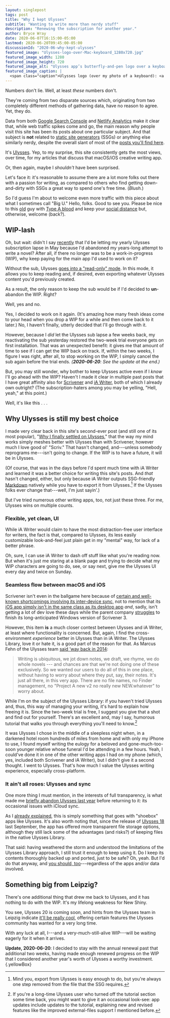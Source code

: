 ```yaml
---
layout: singlepost
tags: post
title: "Why I kept Ulysses"
subtitle: "Wanting to write more than nerdy stuff"
description: "Renewing the subscription for another year."
author: Bryce Wray
date: 2020-06-07T16:15:00-05:00
lastmod: 2020-06-20T09:45:00-05:00
discussionId: "2020-06-why-kept-ulysses"
featured_image: "Ulysses-logo-over-Mac-keyboard_1280x720.jpg"
featured_image_width: 1280
featured_image_height: 720
featured_image_alt: "Ulysses app’s butterfly-and-pen logo over a keyboard"
featured_image_caption: |
  <span class="caption">Ulysses logo (over my photo of a keyboard): <a href="https://ulysses.app">Ulysses GmbH & Co.</a></span>
---
```


Numbers don't lie. Well, at least *these* numbers don't.

They're coming from two disparate sources which, originating from two completely different methods of gathering data, have no reason to agree. Yet, they do.

Data from both [Google Search Console](https://search.google.com/search-console/about) and [Netlify Analytics](https://www.netlify.com/products/analytics/) make it clear that, while web traffic spikes come and go, the main reason why people visit this site has been its posts about one particular subject. And that subject is **not** related to [static site generators](https://staticgen.com) (SSGs) or anything else similarly nerdy, despite the overall slant of most of the [posts you'll find here](/posts).

It's [Ulysses](https://ulysses.app). Yep, to my surprise, this site consistently gets the most views, over time, for my articles that discuss that macOS/iOS creative writing app.

Or, then again, maybe I *shouldn't* have been surprised.

Let's face it: it's reasonable to assume there are a lot more folks out there with a passion for writing, as compared to others who find getting down-and-dirty with SSGs a great way to spend one's free time. (*Blush.*)

So I'd guess I'm about to welcome even more traffic with this piece about what I sometimes call "Big U." Hello, folks. Good to see you. Please be nice to this [old](/posts/2019/09/now-im-sixty-four) guy with [Type A blood](https://www.pharmacytimes.com/news/study-suggests-blood-type-a-associated-with-higher-risk-of-covid-19) and keep your [social distance](https://www.cdc.gov/coronavirus/2019-ncov/prevent-getting-sick/social-distancing.html) but, otherwise, welcome (back?).

## WIP-lash

Oh, but wait: didn't I say [recently](/posts/2020/04/murdered-darlings) that I'd be letting my yearly Ulysses subscription lapse in May because I'd abandoned my years-long attempt to write a novel? After all, if there no longer was to be a work-in-progress (WIP), why keep paying for the main app I'd used to work on it?

Without the sub, Ulysses [goes into a "read-only" mode](https://medium.com/building-ulysses/why-were-switching-ulysses-to-subscription-47f80b07a9cd). In this mode, it allows you to keep reading and, if desired, even exporting whatever Ulysses content you'd previously created.

As a result, the only reason to keep the sub would be if I'd decided to **un**-abandon the WIP. Right?

Well, yes and no.

Yes, I decided to work on it again. (It's amazing how many fresh ideas come to your head when you drop a WIP for a while and then come back to it later.) No, I haven't finally, utterly decided that I'll go through with it.

However, because I *did* let the Ulysses sub lapse a few weeks back, my reactivating the sub yesterday restored the two-week trial everyone gets on first installation. That was an unexpected benefit: it gives me that amount of time to see if I can get the WIP back on track. If, within the two weeks, I figure I was right, after all, to stop working on the WIP, I simply cancel the sub again before the trial ends. *(**2020-06-20**: See the update at the end.)*

But, you may still wonder, why bother to keep Ulysses active even if I *know* I'll go ahead with the WIP? Haven't I made it clear in multiple past posts that I have great affinity also for [Scrivener](https://literatureandlatte.com/scrivener/overview) and [iA Writer](https://ia.net/writer), both of which I already own outright? (The subscription-haters among you may be yelling, "Hell, yeah," at this point.)

Well, it's like this&nbsp;.&nbsp;.&nbsp;.

## Why Ulysses is still my best choice

I made very clear back in this site's second-ever post (and still one of its most popular), "[Why I finally settled on Ulysses](/posts/2018/09/why-finally-settled-ulysses)," that the way my mind works simply meshes better with Ulysses than with Scrivener, however much I love good ol' "Scriv." That hasn't changed, and---unless somebody reprograms me---isn't going to change. If the WIP is to have a future, it will be in Ulysses.

(Of course, that was in the days before I'd spent much time with iA Writer and learned it was a better choice for writing this site's posts. And *that* hasn't changed, either, but only because iA Writer outputs SSG-friendly [Markdown](https://daringfireball.net/projects/markdown) natively while you have to export it from Ulysses.[^Export] If the Ulysses folks ever change that---well, I'm just sayin'.)

[^Export]: Mind you, export from Ulysses is easy enough to do, but you're always one step removed from the file that the SSG requires.

But I've tried numerous other writing apps, too, not just these three. For me, Ulysses wins on multiple counts.

### Flexible, yet clean, UI

While iA Writer would claim to have the most distraction-free user interface for writers, the fact is that, compared to Ulysses, its less easily customizable look-and-feel just plain get in my "mental" way, for lack of a better phrase.

Oh, sure, I can use iA Writer to dash off stuff like what you're reading now. But when it's just me staring at a blank page and trying to decide what my WIP characters are going to do, see, or say next, give me the Ulysses UI every day and twice on Sunday.

### Seamless flow between macOS and iOS

Scrivener isn't even in the ballgame here because of [certain and well-known shortcomings involving its inter-device sync](/posts/2019/08/scrivener-and-cloud), not to mention that its [iOS app simply isn't in the same class as its desktop app](https://scrivener.tenderapp.com/help/kb/ios/will-all-desktop-features-be-added-to-scrivener-for-ios) *and*, sadly, isn't getting a lot of dev love these days while the parent company [struggles](https://www.literatureandlatte.com/blog/scrivener-3-for-windows-development-update) to finish its long-anticipated Windows version of Scrivener 3.

However, this item **is** a much closer contest between Ulysses and iA Writer, at least where functionality is concerned. But, again, I find the cross-environment *experience* better in Ulysses than in iA Writer. The Ulysses Library, love it or hate it, is a good part of the reason for that. As Marcus Fehn of the Ulysses team [said ’way back in 2014](https://blog.ulysses.app/designing-the-ulysses-library/):

> Writing is ubiquitous, we jot down notes, we draft, we rhyme, we do whole novels --- and chances are that we're not doing one of these exclusively. So we wanted our users to do all of this in one place, without having to worry about where they put, say, their notes. It's just all there, in this very app. There are no file names, no Finder management, no "Project A new v2 no really new NEW.whatever" to worry about.

While I'm on the subject of the Ulysses Library: if you haven't tried Ulysses and, thus, this way of managing your writing, it's hard to explain how freeing it is. Since the two-week trial is free, I suggest you give that a shot and find out for yourself. There's an excellent and, may I say, humorous tutorial that walks you through everything you'll need to know.[^Tutorial]

[^Tutorial]: If you're a long-time Ulysses user who turned off the tutorial section some time back, you might want to give it an occasional look-see: app updates include updates to the tutorial, explaining new and revised features like the improved external-files support I mentioned before.

It was Ulysses I chose in the middle of a sleepless night when, in a darkened hotel room hundreds of miles from home and with only my iPhone to use, I found myself writing the eulogy for a beloved and gone-much-too-soon younger relative whose funeral I'd be attending in a few hours. Yeah, I could've done it in one of the other writing apps I had on my phone (which, yes, included both Scrivener and iA Writer), but I didn't give it a second thought. I went to Ulysses. That's how much I value the Ulysses writing experience, especially cross-platform.

### It ain't all roses: Ulysses and sync

One more thing I must mention, in the interests of full transparency, is what made me [briefly abandon Ulysses last year](/posts/2019/04/why-left-ulysses) before returning to it: its occasional issues with iCloud sync.

As I [already explained](/posts/2019/05/boxed-in), this is simply something that goes with "shoebox" apps like Ulysses. It's also worth noting that, since the release of [Ulysses 18](https://ulysses.app/releases/) last September, the app has offered more transparent file storage options, although they still lack some of the advantages (and risks?) of keeping files in the native Ulysses Library.

That said: having weathered the storm and understood the limitations of the Ulysses Library approach, I still trust it enough to keep using it. Do I keep its contents thoroughly backed up and ported, just to be safe? Oh, yeah. But I'd do that anyway, and [you should, too](/posts/2019/02/back-up-jack)---regardless of the apps and/or data involved.

## Something big from Leipzig?

There's one additional thing that drew me back to Ulysses, and it has nothing to do with the WIP. It's my lifelong weakness for New Shiny.

You see, Ulysses 20 is coming soon, and hints from the Ulysses team in Leipzig indicate [it'll be really cool](https://blog.ulysses.app/beta-ulysses-20/), offering certain features the Ulysses community has wanted for a very long time.

With any luck at all, I---and a very-much-still-alive WIP---will be waiting eagerly for it when it arrives.

**Update, 2020-06-20**: I decided to stay with the annual renewal past that additional two weeks, having made enough renewed progress on the WIP that I considered another year's worth of Ulysses a worthy investment.
{.yellowBox}